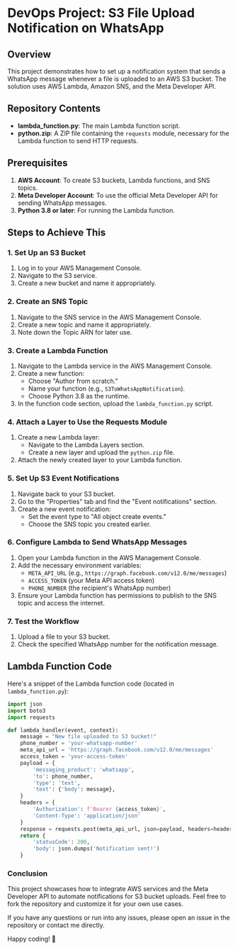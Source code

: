 # DevOps Project: S3 File Upload Notification on WhatsApp

## Overview

This project demonstrates how to set up a notification system that sends a WhatsApp message whenever a file is uploaded to an AWS S3 bucket. The solution uses AWS Lambda, Amazon SNS, and the Meta Developer API.

## Repository Contents

- **lambda_function.py**: The main Lambda function script.
- **python.zip**: A ZIP file containing the `requests` module, necessary for the Lambda function to send HTTP requests.

## Prerequisites

1. **AWS Account**: To create S3 buckets, Lambda functions, and SNS topics.
2. **Meta Developer Account**: To use the official Meta Developer API for sending WhatsApp messages.
3. **Python 3.8 or later**: For running the Lambda function.

## Steps to Achieve This

### 1. Set Up an S3 Bucket

1. Log in to your AWS Management Console.
2. Navigate to the S3 service.
3. Create a new bucket and name it appropriately.

### 2. Create an SNS Topic

1. Navigate to the SNS service in the AWS Management Console.
2. Create a new topic and name it appropriately.
3. Note down the Topic ARN for later use.

### 3. Create a Lambda Function

1. Navigate to the Lambda service in the AWS Management Console.
2. Create a new function:
   - Choose "Author from scratch."
   - Name your function (e.g., `S3ToWhatsAppNotification`).
   - Choose Python 3.8 as the runtime.
3. In the function code section, upload the `lambda_function.py` script.

### 4. Attach a Layer to Use the Requests Module

1. Create a new Lambda layer:
   - Navigate to the Lambda Layers section.
   - Create a new layer and upload the `python.zip` file.
2. Attach the newly created layer to your Lambda function.

### 5. Set Up S3 Event Notifications

1. Navigate back to your S3 bucket.
2. Go to the "Properties" tab and find the "Event notifications" section.
3. Create a new event notification:
   - Set the event type to "All object create events."
   - Choose the SNS topic you created earlier.

### 6. Configure Lambda to Send WhatsApp Messages

1. Open your Lambda function in the AWS Management Console.
2. Add the necessary environment variables:
   - `META_API_URL` (e.g., `https://graph.facebook.com/v12.0/me/messages`)
   - `ACCESS_TOKEN` (your Meta API access token)
   - `PHONE_NUMBER` (the recipient's WhatsApp number)
3. Ensure your Lambda function has permissions to publish to the SNS topic and access the internet.

### 7. Test the Workflow

1. Upload a file to your S3 bucket.
2. Check the specified WhatsApp number for the notification message.

## Lambda Function Code

Here's a snippet of the Lambda function code (located in `lambda_function.py`):
```python
import json
import boto3
import requests

def lambda_handler(event, context):
    message = "New file uploaded to S3 bucket!"
    phone_number = 'your-whatsapp-number'
    meta_api_url = 'https://graph.facebook.com/v12.0/me/messages'
    access_token = 'your-access-token'
    payload = {
        'messaging_product': 'whatsapp',
        'to': phone_number,
        'type': 'text',
        'text': {'body': message},
    }
    headers = {
        'Authorization': f'Bearer {access_token}',
        'Content-Type': 'application/json'
    }
    response = requests.post(meta_api_url, json=payload, headers=headers)
    return {
        'statusCode': 200,
        'body': json.dumps('Notification sent!')
    }
```

### Conclusion
This project showcases how to integrate AWS services and the Meta Developer API to automate notifications for S3 bucket uploads. Feel free to fork the repository and customize it for your own use cases.

If you have any questions or run into any issues, please open an issue in the repository or contact me directly.

Happy coding! 🚀

